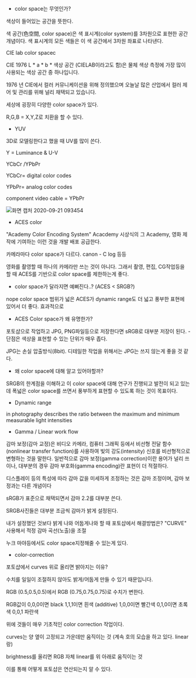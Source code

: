 * color space는 무엇인가?

색상이 들어있는 공간을 뜻한다.

색 공간(色空間, color space)은 색 표시계(color system)를 3차원으로 표현한 공간 개념이다. 색 표시계의 모든 색들은 이 색 공간에서 3차원 좌표로 나타낸다.

CIE lab color spacec

CIE 1976 L * a * b * 색상 공간 (CIELAB이라고도 함)은 물체 색상 측정에 가장 많이 사용되는 색상 공간 중 하나입니다.

1976 년 CIE에서 컬러 커뮤니케이션을 위해 정의했으며 오늘날 많은 산업에서 컬러 제어 및 관리를 위해 널리 채택되고 있습니다.

세상에 굉장히 다양한 color space가 있다.

R,G,B = X,Y,Z로 치환을 할 수 있다.

* YUV 

3D로 모델링한다고 했을 때 UV를 많이 쓴다. 

Y = Luminance & U-V

YCbCr /YPbPr

YCbCr= digital color codes

YPbPr= analog color codes

component video cable = YPbPr

![화면 캡처 2020-09-21 093454](https://user-images.githubusercontent.com/34304514/93725905-d5bd5f00-fbed-11ea-8d61-d6f1486d3676.png)

* ACES color

"Academy Color Encoding System" Acacdemy 시상식의 그 Academy, 영화 제작에 기여하는 이런 것을 개발 배포 공급한다.

카메라마다 color space가 다르다. canon - C log 등등

영화를 촬영할 때 하나의 카메라만 쓰는 것이 아니다. 그래서 촬영, 편집, CG작업등을 할 때 ACES를 기반으로 color space를 제한하는게 좋다.

* color space가 달라지면 예뻐진다..? (ACES < SRGB?)

nope color space 범위가 넓은 ACES가 dynamic range도 더 넓고 풍부한 표현에 있어서 더 좋다. 효과적으로

* ACES Color space가 왜 유명한가?

포토샵으로 작업하고 JPG, PNG파일등으로 저장한다면 sRGB로 대부분 저장이 된다. - 단점은 색상을 표현할 수 있는 단위가 매우 좁다.

JPG는 손실 압출방식(8bit). 디테일한 작업을 위해서는 JPG는 쓰지 않는게 좋을 것 같다.

* 왜 color space에 대해 알고 있어야할까?

SRGB의 한계점을 이해하고 이 color space에 대해 연구가 진행되고 발전이 되고 있는데 폭넓은 color space를 쓰면서 풍부하게 표현할 수 있도록 하는 것이 목표이다.

* Dynamic range

 in photography describes the ratio between the maximum and minimum measurable light intensities
 
 * Gamma / Linear work flow
 
 감마 보정(감마 교정)은 비디오 카메라, 컴퓨터 그래픽 등에서 비선형 전달 함수(nonlinear transfer function)를 사용하여 빛의 강도(intensity) 신호를 비선형적으로 변형하는 것을 말한다. 일반적으로 감마 보정(gamma correction)이란 용어가 널리 쓰이나, 대부분의 경우 감마 부호화(gamma encoding)란 표현이 더 적절하다.

디스플레이 등의 특성에 따라 감마 값을 미세하게 조정하는 것은 감마 조정이며, 감마 보정과는 다른 개념이다
 
 sRGB가 표준으로 채택되면서 감마 2.2를 대부분 쓴다.
 
 SRGB사진들은 대부분 조금씩 감마가 밝게 설정된다. 
 
내가 설정했던 것보다 밝게 나와 어둡게나와 할 때 포토샵에서 해결방법은? "CURVE" 사용해서 적정 감마 곡선(노출)을 조절

누크 마야등에서도 color space지정해줄 수 있는게 있다.

* color-correction

포토샵에서 curves 위로 올리면 밝아지는 이유?

수치를 일일이 조절하지 않아도 밝게/어둡게 만들 수 있기 때문입니다.

RGB (0.5,0.5,0.5)에서 RGB (0.75,0.75,0.75)로 수치가 변한다.

RGB값이 0,0,0이면 black 1,1,1이면 흰색 (additive) 1,0,0이면 빨간색 0,1,0이면 초록색 0,0,1 파란색

위에 것들이 매우 기초적인 color correction 작업이다.

curves는 양 옆이 고정되고 가운데만 움직이는 것 (계속 호의 모습을 하고 있다. linear랑)

brightness를 올리면 RGB 자체 linear를 위 아래로 움직이는 것

이를 통해 어떻게 포토샵은 연산되는지 알 수 있다.

